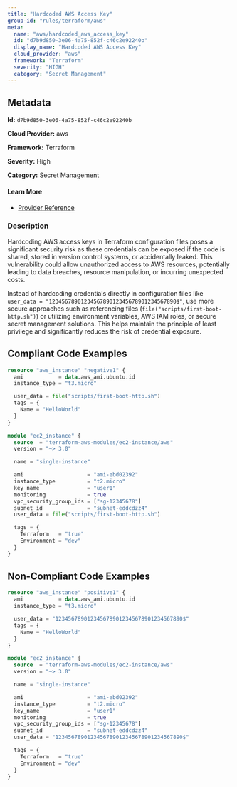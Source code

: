 ```yaml
---
title: "Hardcoded AWS Access Key"
group-id: "rules/terraform/aws"
meta:
  name: "aws/hardcoded_aws_access_key"
  id: "d7b9d850-3e06-4a75-852f-c46c2e92240b"
  display_name: "Hardcoded AWS Access Key"
  cloud_provider: "aws"
  framework: "Terraform"
  severity: "HIGH"
  category: "Secret Management"
---
```

## Metadata

**Id:** `d7b9d850-3e06-4a75-852f-c46c2e92240b`

**Cloud Provider:** aws

**Framework:** Terraform

**Severity:** High

**Category:** Secret Management

#### Learn More

 - [Provider Reference](https://registry.terraform.io/providers/hashicorp/aws/latest/docs/resources/instance)

### Description

 Hardcoding AWS access keys in Terraform configuration files poses a significant security risk as these credentials can be exposed if the code is shared, stored in version control systems, or accidentally leaked. This vulnerability could allow unauthorized access to AWS resources, potentially leading to data breaches, resource manipulation, or incurring unexpected costs.

Instead of hardcoding credentials directly in configuration files like `user_data = "1234567890123456789012345678901234567890$"`, use more secure approaches such as referencing files (`file("scripts/first-boot-http.sh")`) or utilizing environment variables, AWS IAM roles, or secure secret management solutions. This helps maintain the principle of least privilege and significantly reduces the risk of credential exposure.


## Compliant Code Examples
```terraform
resource "aws_instance" "negative1" {
  ami           = data.aws_ami.ubuntu.id
  instance_type = "t3.micro"

  user_data = file("scripts/first-boot-http.sh")
  tags = {
    Name = "HelloWorld"
  }
}


```

```terraform
module "ec2_instance" {
  source  = "terraform-aws-modules/ec2-instance/aws"
  version = "~> 3.0"

  name = "single-instance"

  ami                    = "ami-ebd02392"
  instance_type          = "t2.micro"
  key_name               = "user1"
  monitoring             = true
  vpc_security_group_ids = ["sg-12345678"]
  subnet_id              = "subnet-eddcdzz4"
  user_data = file("scripts/first-boot-http.sh")

  tags = {
    Terraform   = "true"
    Environment = "dev"
  }
}

```
## Non-Compliant Code Examples
```terraform
resource "aws_instance" "positive1" {
  ami           = data.aws_ami.ubuntu.id
  instance_type = "t3.micro"

  user_data = "1234567890123456789012345678901234567890$"
  tags = {
    Name = "HelloWorld"
  }
}


```

```terraform
module "ec2_instance" {
  source  = "terraform-aws-modules/ec2-instance/aws"
  version = "~> 3.0"

  name = "single-instance"

  ami                    = "ami-ebd02392"
  instance_type          = "t2.micro"
  key_name               = "user1"
  monitoring             = true
  vpc_security_group_ids = ["sg-12345678"]
  subnet_id              = "subnet-eddcdzz4"
  user_data = "1234567890123456789012345678901234567890$"

  tags = {
    Terraform   = "true"
    Environment = "dev"
  }
}

```